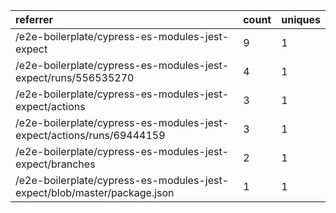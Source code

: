 | referrer                                                                 | count | uniques |
| :----------------------------------------------------------------------- | :---- | :------ |
| /e2e-boilerplate/cypress-es-modules-jest-expect                          | 9     | 1       |
| /e2e-boilerplate/cypress-es-modules-jest-expect/runs/556535270           | 4     | 1       |
| /e2e-boilerplate/cypress-es-modules-jest-expect/actions                  | 3     | 1       |
| /e2e-boilerplate/cypress-es-modules-jest-expect/actions/runs/69444159    | 3     | 1       |
| /e2e-boilerplate/cypress-es-modules-jest-expect/branches                 | 2     | 1       |
| /e2e-boilerplate/cypress-es-modules-jest-expect/blob/master/package.json | 1     | 1       |